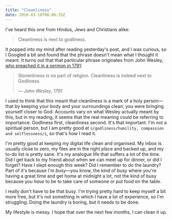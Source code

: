 ```yaml
---
title: "Cleanliness"
date: 2016-03-18T08:00:33Z
---
```


I've heard this one from Hindus, Jews and Christians alike:

> Cleanliness is next to godliness.

<!--more-->

It popped into my mind after reading yesterday's post, and I was curious, so I Googled a bit and found that the phrase doesn't mean what I thought it meant. It turns out that that particular phrase originates from John Wesley, [who preached it in a sermon in 1791][Question: "Is cleanliness next to godliness?"]:

> Slovenliness is no part of religion. Cleanliness is indeed next to Godliness.
>
> <cite>— John Wesley, 1791</cite>

[Question: "Is cleanliness next to godliness?"]: http://www.gotquestions.org/cleanliness-next-godliness.html

I used to think that this meant that cleanliness is a mark of a holy person—that by keeping your body and your surroundings clean, you were bringing yourself closer to God. Accounts vary on what Wesley actually meant by this, but in my reading, it seems that the real meaning could be referring to importance. Godliness first, cleanliness second. It's that important. I'm not a spiritual person, but I am pretty good at `s/godliness/humility, compassion and selflessness/i`, so that's how I read it.

I'm pretty good at keeping my digital life clean and organised. My inbox is usually close to zero, my files are in the right place and backed up, and my to-do list is pretty sane. It's my analogue life that suffers a lot of the time. Did I get back to my friend about when we can meet up for dinner, or did I forget? Have I slept enough this week? Did I remember to do the laundry? Part of it's because I'm *busy*—you know, the kind of busy where you're having a great time and get home at midnight a lot, not the kind of busy because you *have* to be to take care of someone or put food on the table.

I really don't have to be that busy. I'm trying pretty hard to keep myself a bit more free, but it's not something in which I have a lot of experience, so I'm struggling. Doing the laundry is boring, but it needs to be done.

My lifestyle is messy. I hope that over the next few months, I can clean it up.
